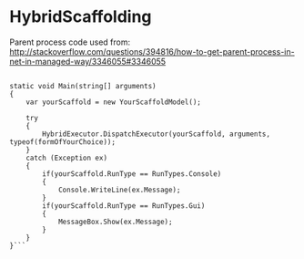 # HybridScaffolding


Parent process code used from:
http://stackoverflow.com/questions/394816/how-to-get-parent-process-in-net-in-managed-way/3346055#3346055


```[STAThread]

static void Main(string[] arguments)
{
    var yourScaffold = new YourScaffoldModel();

    try
    {
        HybridExecutor.DispatchExecutor(yourScaffold, arguments, typeof(formOfYourChoice));
    }
    catch (Exception ex)
    {
        if(yourScaffold.RunType == RunTypes.Console)
        {
            Console.WriteLine(ex.Message);
        }
        if(yourScaffold.RunType == RunTypes.Gui)
        {
            MessageBox.Show(ex.Message);
        }
    }
}```
